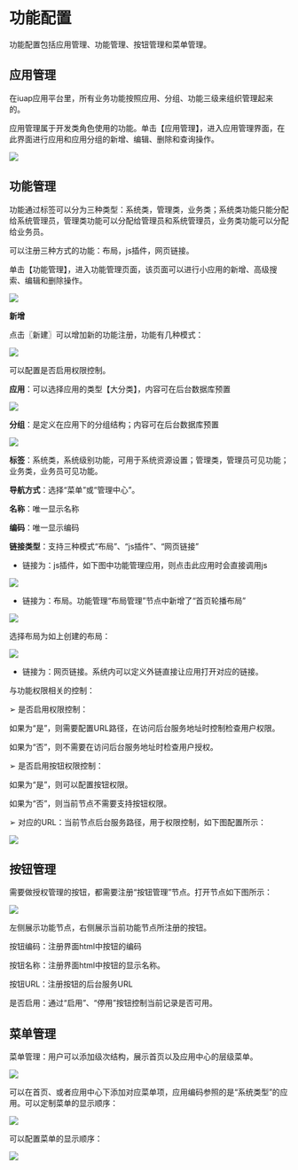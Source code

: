 # 功能配置

功能配置包括应用管理、功能管理、按钮管理和菜单管理。

## 应用管理

在iuap应用平台里，所有业务功能按照应用、分组、功能三级来组织管理起来的。

应用管理属于开发类角色使用的功能。单击【应用管理】，进入应用管理界面，在此界面进行应用和应用分组的新增、编辑、删除和查询操作。

![](/articles/application/5-/images/image21.png)

 
## 功能管理

功能通过标签可以分为三种类型：系统类，管理类，业务类；系统类功能只能分配给系统管理员，管理类功能可以分配给管理员和系统管理员，业务类功能可以分配给业务员。

可以注册三种方式的功能：布局，js插件，网页链接。

单击【功能管理】，进入功能管理页面，该页面可以进行小应用的新增、高级搜索、编辑和删除操作。

![](/articles/application/5-/images/image22.png)

 
**新增**

点击〖新建〗可以增加新的功能注册，功能有几种模式：

![](/articles/application/5-/images/image23.png)

 
可以配置是否启用权限控制。

**应用**：可以选择应用的类型【大分类】，内容可在后台数据库预置

![](/articles/application/5-/images/image24.png)

 
**分组**：是定义在应用下的分组结构；内容可在后台数据库预置

![](/articles/application/5-/images/image25.png)

 
**标签**：系统类，系统级别功能，可用于系统资源设置；管理类，管理员可见功能；业务类，业务员可见功能。

**导航方式**：选择“菜单”或“管理中心”。

**名称**：唯一显示名称

**编码**：唯一显示编码

**链接类型**：支持三种模式“布局”、“js插件”、“网页链接”

* 链接为：js插件，如下图中功能管理应用，则点击此应用时会直接调用js

![](/articles/application/5-/images/image26.png)

 
* 链接为：布局。功能管理“布局管理”节点中新增了“首页轮播布局”

![](/articles/application/5-/images/image27.png)
 
选择布局为如上创建的布局：

![](/articles/application/5-/images/image28.png)
 
* 链接为：网页链接。系统内可以定义外链直接让应用打开对应的链接。

与功能权限相关的控制：

➢ 是否启用权限控制：

如果为“是”，则需要配置URL路径，在访问后台服务地址时控制检查用户权限。

如果为“否”，则不需要在访问后台服务地址时检查用户授权。

➢ 是否启用按钮权限控制：

如果为“是”，则可以配置按钮权限。

如果为“否”，则当前节点不需要支持按钮权限。

➢ 对应的URL：当前节点后台服务路径，用于权限控制，如下图配置所示：

![](/articles/application/5-/images/image29.png)

 
## 按钮管理

需要做授权管理的按钮，都需要注册“按钮管理”节点。打开节点如下图所示：

![](/articles/application/5-/images/image30.png)

 
左侧展示功能节点，右侧展示当前功能节点所注册的按钮。

按钮编码：注册界面html中按钮的编码

按钮名称：注册界面html中按钮的显示名称。

按钮URL：注册按钮的后台服务URL

是否启用：通过“启用”、“停用”按钮控制当前记录是否可用。

## 菜单管理

菜单管理：用户可以添加级次结构，展示首页以及应用中心的层级菜单。

![](/articles/application/5-/images/image31.png)

 
可以在首页、或者应用中心下添加对应菜单项，应用编码参照的是“系统类型”的应用。可以定制菜单的显示顺序：

![](/articles/application/5-/images/image32.png)

 
可以配置菜单的显示顺序：

![](/articles/application/5-/images/image33.png)

 

